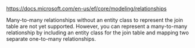 ﻿https://docs.microsoft.com/en-us/ef/core/modeling/relationships

Many-to-many relationships without an entity class to represent the join table are not yet supported. 
However, you can represent a many-to-many relationship by including an entity class for the join table and mapping two separate one-to-many relationships.